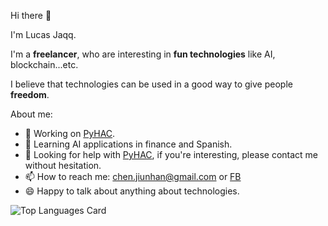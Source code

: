 Hi there 👋

I'm Lucas Jaqq.

I'm a **freelancer**, who are interesting in **fun technologies** like AI, blockchain...etc.

I believe that technologies can be used in a good way to give people **freedom**.

About me:
- 🔭 Working on [PyHAC](https://github.com/dabit-lucas/hac).
- 🌱 Learning AI applications in finance and Spanish.
- 👯 Looking for help with [PyHAC](https://github.com/dabit-lucas/hac), if you're interesting, please contact me without hesitation. 
- 📫 How to reach me: chen.jiunhan@gmail.com or [FB](https://www.facebook.com/LucasJaqq)
- 😄 Happy to talk about anything about technologies.

![Top Languages Card](https://github-readme-stats.vercel.app/api/top-langs/?username=chenjiunhan&hide=jupyter%20notebook)
